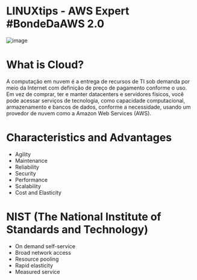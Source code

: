 # LINUXtips - AWS Expert #BondeDaAWS 2.0

![image](https://user-images.githubusercontent.com/56324728/182739233-497e12f4-7b63-4ba8-855b-2d04512aaa10.png)

# What is Cloud?

A computação em nuvem é a entrega de recursos de TI sob demanda por meio da Internet com definição de preço de pagamento conforme o uso. Em vez de comprar, ter e manter datacenters e servidores físicos, você pode acessar serviços de tecnologia, como capacidade computacional, armazenamento e bancos de dados, conforme a necessidade, usando um provedor de nuvem como a Amazon Web Services (AWS).

# Characteristics and Advantages

- Agility
- Maintenance
- Reliability
- Security
- Performance
- Scalability
- Cost and Elasticity

# NIST (The National Institute of Standards and Technology)

- On demand self-service
- Broad network access
- Resource pooling
- Rapid elasticity
- Measured service
